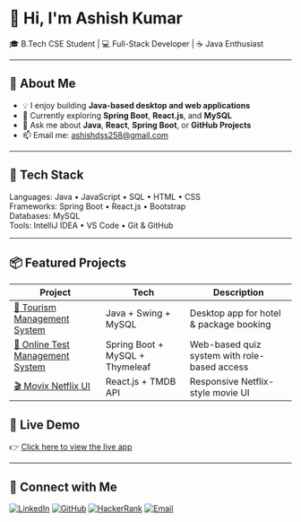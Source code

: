 # 👋 Hi, I'm Ashish Kumar

🎓 B.Tech CSE Student | 💻 Full-Stack Developer | ☕ Java Enthusiast

---

## 🚀 About Me

- 💡 I enjoy building **Java-based desktop and web applications**
- 🌱 Currently exploring **Spring Boot**, **React.js**, and **MySQL**
- 💬 Ask me about **Java**, **React**, **Spring Boot**, or **GitHub Projects**
- 📫 Email me: ashishdss258@gmail.com

---

## 🔨 Tech Stack

Languages:     Java • JavaScript • SQL • HTML • CSS  
Frameworks:    Spring Boot • React.js • Bootstrap  
Databases:     MySQL  
Tools:         IntelliJ IDEA • VS Code • Git & GitHub  



---

## 📦 Featured Projects

| Project | Tech | Description |
|--------|------|-------------|
| [🧳 Tourism Management System](https://github.com/ashishjha2910/Tourism-Management-System) | Java + Swing + MySQL | Desktop app for hotel & package booking |
| [🧠 Online Test Management System](https://github.com/ashishjha2910/Online-Test-Management-System) | Spring Boot + MySQL + Thymeleaf | Web-based quiz system with role-based access |
| [🎬 Movix Netflix UI](https://github.com/ashishjha2910/Movix-Netflix-Clone) | React.js + TMDB API | Responsive Netflix-style movie UI |

## 🚀 Live Demo

👉 [Click here to view the live app](https://ashishjha2910.github.io/Movix-Netflix-Clone/)

---

## 🔗 Connect with Me

[![LinkedIn](https://img.shields.io/badge/LinkedIn-blue?logo=linkedin&logoColor=white)](https://www.linkedin.com/in/ashish-kumar-99993823b/)
[![GitHub](https://img.shields.io/badge/GitHub-black?logo=github&logoColor=white)](https://github.com/ashishjha2910)
[![HackerRank](https://img.shields.io/badge/HackerRank-2EC866?logo=hackerrank&logoColor=white)](https://www.hackerrank.com/ashishdss258)
[![Email](https://img.shields.io/badge/Email-D14836?logo=gmail&logoColor=white)](mailto:ashishdss258@gmail.com)




